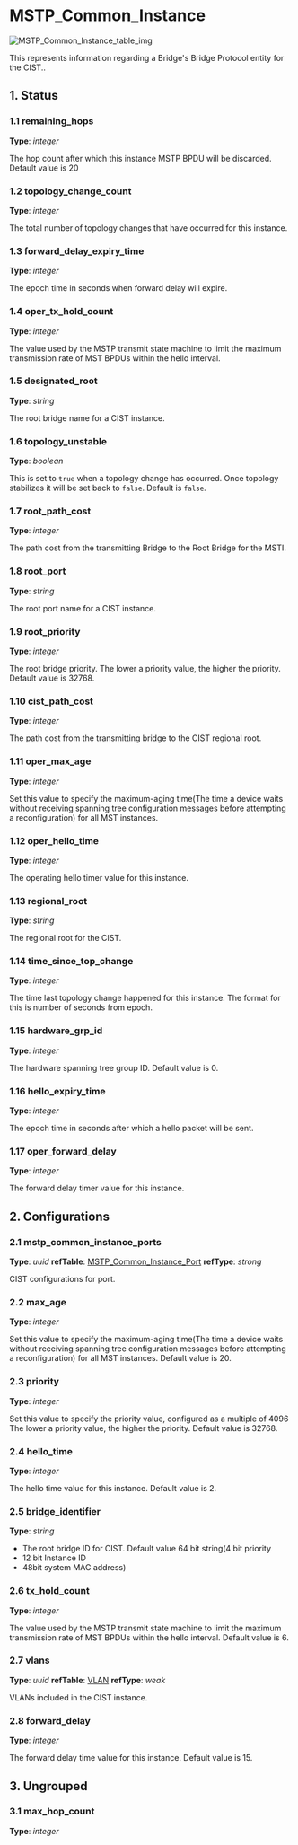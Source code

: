 # MSTP_Common_Instance

![MSTP_Common_Instance_table_img](http://www.plantuml.com/plantuml/img/0Nq1Wlv0StHXSdHrRMmAT6zdPNHePN8WUmfZR65pSo12ScbaPsKAOsnXStCWLan1JWfZR65pSo1DKrHGNqDlRMrlRbz9RdDqOMvZPLzGRt9q2cDiONDp84rJL51VGszjRMzkNqbkStHXRcDb2dqAJLDKK5z3RsrjRsvVIMvpT65kOsKWF2rrBI12ScbaPsKAJLDKK5z3RsrjRsvVIMvpT65kOsKWBMGjFY1DKrHGNqDlRMrlRbz9RdDqOMvZPLzGRt9q2arJL51VGszjRMzkNqbkStHXRcDb82vaBZuWLan1JWfeQMHb86DfScDiPGfeQMHb86rbRM9bSdCASsjfRd1XSc5j86rlRczZQ79lRMKWT79rPGfiPMTbRcGWScbdQ7GAOszkT6bkTMzp86nfRcKWBI0yOZvpT79lRcSyBs8-879bPcLoPMvZPGfaRtHqPMGWR6bkPI0j83nfFdTbOMiyBsa-879bPcLoPMvZPGfbRcHiPMTbRcGAG6LkP7LjR0e0)

This represents information regarding a Bridge's Bridge Protocol entity for the
CIST..

## 1. Status

### 1.1 remaining_hops

**Type**: _integer_

The hop count after which this instance MSTP BPDU will be discarded. Default
value is 20

### 1.2 topology_change_count

**Type**: _integer_

The total number of topology changes that have occurred for this instance.

### 1.3 forward_delay_expiry_time

**Type**: _integer_

The epoch time in seconds when forward delay will expire.

### 1.4 oper_tx_hold_count

**Type**: _integer_

The value used by the MSTP transmit state machine to limit the maximum
transmission rate of MST BPDUs within the hello interval.

### 1.5 designated_root

**Type**: _string_

The root bridge name for a CIST instance.

### 1.6 topology_unstable

**Type**: _boolean_

This is set to `true` when a topology change has occurred. Once topology
stabilizes it will be set back to `false`. Default is `false`.

### 1.7 root_path_cost

**Type**: _integer_

The path cost from the transmitting Bridge to the Root Bridge for the MSTI.

### 1.8 root_port

**Type**: _string_

The root port name for a CIST instance.

### 1.9 root_priority

**Type**: _integer_

The root bridge priority. The lower a priority value, the higher the priority.
Default value is 32768.

### 1.10 cist_path_cost

**Type**: _integer_

The path cost from the transmitting bridge to the CIST regional root.

### 1.11 oper_max_age

**Type**: _integer_

Set this value to specify the maximum-aging time(The time a device waits without
receiving spanning tree configuration messages before attempting a
reconfiguration) for all MST instances.

### 1.12 oper_hello_time

**Type**: _integer_

The operating hello timer value for this instance.

### 1.13 regional_root

**Type**: _string_

The regional root for the CIST.

### 1.14 time_since_top_change

**Type**: _integer_

The time last topology change happened for this instance. The format for this is
number of seconds from epoch.

### 1.15 hardware_grp_id

**Type**: _integer_

The hardware spanning tree group ID. Default value is 0.

### 1.16 hello_expiry_time

**Type**: _integer_

The epoch time in seconds after which a hello packet will be sent.

### 1.17 oper_forward_delay

**Type**: _integer_

The forward delay timer value for this instance.

## 2. Configurations

### 2.1 mstp_common_instance_ports

**Type**: _uuid_ **refTable**: [MSTP_Common_Instance_Port](mstp_common_instance_port.html) **refType**: _strong_



CIST configurations for port.

### 2.2 max_age

**Type**: _integer_

Set this value to specify the maximum-aging time(The time a device waits without
receiving spanning tree configuration messages before attempting a
reconfiguration) for all MST instances. Default value is 20.

### 2.3 priority

**Type**: _integer_

Set this value to specify the priority value, configured as a multiple of 4096
The lower a priority value, the higher the priority. Default value is 32768.

### 2.4 hello_time

**Type**: _integer_

The hello time value for this instance. Default value is 2.

### 2.5 bridge_identifier

**Type**: _string_

+ The root bridge ID for CIST. Default value 64 bit string(4 bit priority
+ 12 bit Instance ID
+ 48bit system MAC address)

### 2.6 tx_hold_count

**Type**: _integer_

The value used by the MSTP transmit state machine to limit the maximum
transmission rate of MST BPDUs within the hello interval. Default value is 6.

### 2.7 vlans

**Type**: _uuid_ **refTable**: [VLAN](vlan.html) **refType**: _weak_



VLANs included in the CIST instance.

### 2.8 forward_delay

**Type**: _integer_

The forward delay time value for this instance. Default value is 15.

## 3. Ungrouped

### 3.1 max_hop_count

**Type**: _integer_

